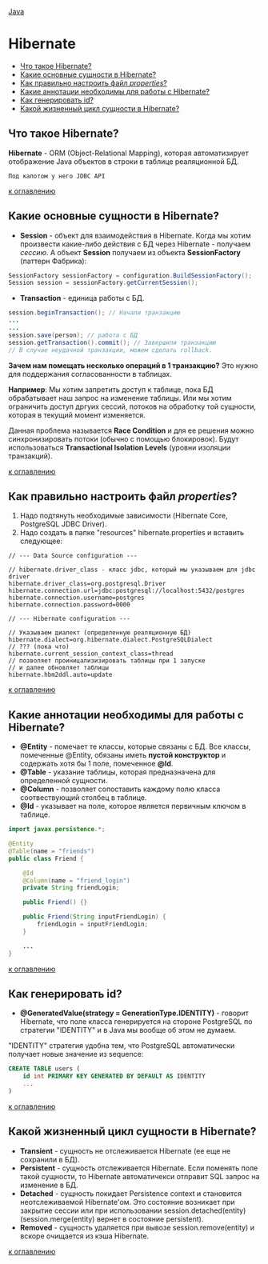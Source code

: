 [Java](README.md)

# Hibernate
  - [Что такое Hibernate?](#что-такое-hibernate)
  - [Какие основные сущности в Hibernate?](#какие-основные-сущности-в-hibernate)
  - [Как правильно настроить файл _properties_?](#как-правильно-настроить-файл-properties)
  - [Какие аннотации необходимы для работы с Hibernate?](#какие-аннотации-необходимы-для-работы-с-hibernate)
  - [Как генерировать id?](#как-генерировать-id)
  - [Какой жизненный цикл сущности в Hibernate?](#какой-жизненный-цикл-сущности-в-hibernate)

## Что такое Hibernate?
__Hibernate__ - ORM (Object-Relational Mapping), которая автоматизирует отображение Java объектов в строки в таблице реаляционной БД. 

`Под капотом у него JDBC API`

[к оглавлению](#Hibernate)

## Какие основные сущности в Hibernate?
+ __Session__ - объект для взаимодействия в Hibernate. Когда мы хотим произвести какие-либо действия с БД через  Hibernate - получаем _сессию_. А объект __Session__ получаем из объекта __SessionFactory__ (паттерн Фабрика):
```java
SessionFactory sessionFactory = configuration.BuildSessionFactory();
Session session = sessionFactory.getCurrentSession();
``` 

+ __Transaction__ - единица работы с БД.
```java
session.beginTransaction(); // Начали транзакцию
...
...
session.save(person); // работа с БД
session.getTransaction().commit(); // Завершили транзакцию
// В случае неудачной транзакции, можем сделать rollback.
```

__Зачем нам помещать несколько операций в 1 транзакцию?__
Это нужно для поддержания согласованности в таблицах. 

__Например__: Мы хотим запретить доступ к таблице, пока БД обрабатывает наш запрос на изменение таблицы. Или мы хотим ограничить доступ дргуих сессий, потоков на обработку той сущности, которая в текущий момент изменяется.

Данная проблема называется __Race Condition__ и для ее решения можно синхронизировать потоки (обычно с помощью блокировок). Будут использоваться __Тransactional Isolation Levels__ (уровни изоляции транзакций).

[к оглавлению](#Hibernate)

## Как правильно настроить файл _properties_?
1) Надо подтянуть необходимые зависимости (Hibernate Core, PostgreSQL JDBC Driver).
2) Надо создать в папке "resources" hibernate.properties и вставить следующее:
```
// --- Data Source configuration ---

// hibernate.driver_class - класс jdbc, который мы указываем для jdbc driver
hibernate.driver_class=org.postgresql.Driver
hibernate.connection.url=jdbc:postgresql://localhost:5432/postgres
hibernate.connection.username=postgres
hibernate.connection.password=0000

// --- Hibernate configuration ---

// Указываем диалект (определенную реаляционную БД)
hibernate.dialect=org.hibernate.dialect.PostgreSQLDialect
// ??? (пока что)
hibernate.current_session_context_class=thread
// позволяет проиницализизировать таблицы при 1 запуске
// и далее обновляет таблицы
hibernate.hbm2ddl.auto=update
```

[к оглавлению](#Hibernate)

## Какие аннотации необходимы для работы с Hibernate?
+ __@Entity__ - помечает те классы, которые связаны с БД.
Все классы, помеченные @Entity, обязаны иметь __пустой конструктор__ и содержать хотя бы 1 поле, помеченное __@Id__.
+ __@Table__ - указание таблицы, которая предназначена для определенной сущности.
+ __@Column__ - позволяет сопоставить каждому полю класса соотвествующий столбец в таблице.
+ __@Id__ - указывает на поле, которое является первичным ключом в таблице.
 
```java
import javax.persistence.*;

@Entity
@Table(name = "friends")
public class Friend {

    @Id
    @Column(name = "friend_login")
    private String friendLogin;

    public Friend() {}

    public Friend(String inputFriendLogin) {
        friendLogin = inputFriendLogin;
    }

    ...
}
```

[к оглавлению](#Hibernate)

## Как генерировать id?
+ __@GeneratedValue(strategy = GenerationType.IDENTITY)__ - говорит Hibernate, что поле класса генерируется на стороне PostgreSQL по стратегии "IDENTITY" и в Java мы вообще об этом не думаем.

"IDENTITY" стратегия удобна тем, что PostgreSQL автоматически получает новые значение из sequence:
```sql
CREATE TABLE users (
    id int PRIMARY KEY GENERATED BY DEFAULT AS IDENTITY
    ...
)
```

[к оглавлению](#Hibernate)

## Какой жизненный цикл сущности в Hibernate?
+ __Transient__ - сущность не отслеживается Hibernate (ее еще не сохранили в БД).
+ __Persistent__ - сущность отслеживается Hibernate. Если поменять поле такой сущности, то Hibernate автоматичекси отправит SQL запрос на изменение в БД.
+ __Detached__ - сущность покидает Persistence context и становится неотслеживаемой Hibernate'ом. Это состояние возникает при закрытие сессии или при использовании session.detached(entity) (session.merge(entity) вернет в состояние persistent).
+ __Removed__ -  сущность удаляется при вывозе session.remove(entity) и вскоре очищается из кэша Hibernate.

[к оглавлению](#Hibernate)
